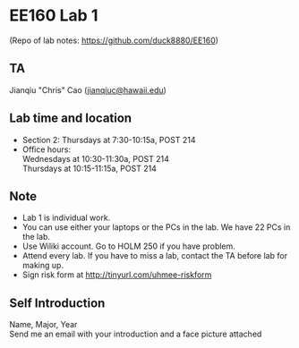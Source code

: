# EE160 Lab 1
(Repo of lab notes: <https://github.com/duck8880/EE160>)

## TA

  Jianqiu "Chris" Cao (jianqiuc@hawaii.edu)

## Lab time and location

  - Section 2: Thursdays at 7:30-10:15a, POST 214  
  - Office hours:  
    Wednesdays at 10:30-11:30a, POST 214  
    Thursdays at 10:15-11:15a, POST 214

## Note

- Lab 1 is individual work.
- You can use either your laptops or the PCs in the lab. We have 22 PCs in the lab.
- Use Wiliki account. Go to HOLM 250 if you have problem.
- Attend every lab. If you have to miss a lab, contact the TA before lab for making up.
- Sign risk form at <http://tinyurl.com/uhmee-riskform>

## Self Introduction

  Name, Major, Year  
  Send me an email with your introduction and a face picture attached
